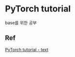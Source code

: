 # PyTorch tutorial
base를 위한 공부   



## Ref
[PyTorch tutorial - text](https://pytorch.org/tutorials/beginner/bettertransformer_tutorial.html#)